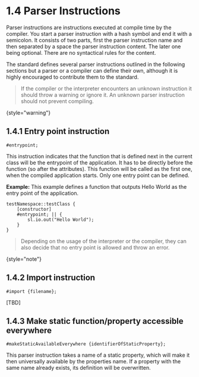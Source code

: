 # 1.4 Parser Instructions

<code-block src="definitions.txt" include-lines="6-8" />

Parser instructions are instructions executed at compile time by the compiler. You start a parser instruction with a hash symbol and end it with a semicolon. It consists of two parts, first the parser instruction name and then separated by a space the parser instruction content. The later one being optional. There are no syntactical rules for the content.

The standard defines several parser instructions outlined in the following sections but a parser or a compiler can define their own, although it is highly encouraged to contribute them to the standard.

> If the compiler or the interpreter encounters an unknown instruction it should throw a warning or ignore it. An
> unknown parser instruction should not prevent compiling.
>
{style="warning"}

## 1.4.1 Entry point instruction

```
#entrypoint;
```

This instruction indicates that the function that is defined next in the current class will be the entrypoint of the application. It has to be directly before the function (so after the attributes). This function will be called as the first one, when the compiled application starts. Only one entry point can be defined.

**Example:**
This example defines a function that outputs Hello World as the entry point of the application.

```
testNamespace::testClass {
    [constructor]
    #entrypoint; || {
        sl.io.out("Hello World");
    }
}
```

> Depending on the usage of the interpreter or the compiler, they can also decide that no entry point is allowed and
> throw an error.
>
{style="note"}

## 1.4.2 Import instruction

```
#import {filename};
```

[TBD]

## 1.4.3 Make static function/property accessible everywhere

```
#makeStaticAvailableEverywhere {identifierOfStaticProperty};
```

This parser instruction takes a name of a static property, which will make it then universally available by the properties name. If a property with the same name already exists, its definition will be overwritten.
